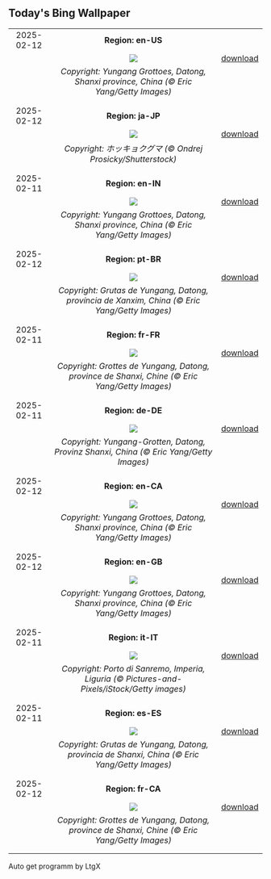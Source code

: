 ## Today's Bing Wallpaper
|      |      |      |
| :----: | :----: | :----: |
|2025-02-12|**Region: en-US**||
||![](https://www.bing.com/th?id=OHR.YungangGrottoes_EN-US6896904893_UHD.jpg&pid=hp&w=1152&h=648&rs=1&c=4)| [download](https://www.bing.com/th?id=OHR.YungangGrottoes_EN-US6896904893_UHD.jpg)|
||*Copyright: Yungang Grottoes, Datong, Shanxi province, China (© Eric Yang/Getty Images)*
||
|||
|2025-02-12|**Region: ja-JP**||
||![](https://www.bing.com/th?id=OHR.PolarBearSwim_JA-JP3305613182_UHD.jpg&pid=hp&w=1152&h=648&rs=1&c=4)| [download](https://www.bing.com/th?id=OHR.PolarBearSwim_JA-JP3305613182_UHD.jpg)|
||*Copyright: ホッキョクグマ  (© Ondrej Prosicky/Shutterstock)*
||
|||
|2025-02-11|**Region: en-IN**||
||![](https://www.bing.com/th?id=OHR.YungangGrottoes_EN-IN8770982427_UHD.jpg&pid=hp&w=1152&h=648&rs=1&c=4)| [download](https://www.bing.com/th?id=OHR.YungangGrottoes_EN-IN8770982427_UHD.jpg)|
||*Copyright: Yungang Grottoes, Datong, Shanxi province, China (© Eric Yang/Getty Images)*
||
|||
|2025-02-12|**Region: pt-BR**||
||![](https://www.bing.com/th?id=OHR.YungangGrottoes_PT-BR2035290844_UHD.jpg&pid=hp&w=1152&h=648&rs=1&c=4)| [download](https://www.bing.com/th?id=OHR.YungangGrottoes_PT-BR2035290844_UHD.jpg)|
||*Copyright: Grutas de Yungang, Datong, província de Xanxim, China (© Eric Yang/Getty Images)*
||
|||
|2025-02-11|**Region: fr-FR**||
||![](https://www.bing.com/th?id=OHR.YungangGrottoes_FR-FR6982379876_UHD.jpg&pid=hp&w=1152&h=648&rs=1&c=4)| [download](https://www.bing.com/th?id=OHR.YungangGrottoes_FR-FR6982379876_UHD.jpg)|
||*Copyright: Grottes de Yungang, Datong, province de Shanxi, Chine (© Eric Yang/Getty Images)*
||
|||
|2025-02-11|**Region: de-DE**||
||![](https://www.bing.com/th?id=OHR.YungangGrottoes_DE-DE7812500680_UHD.jpg&pid=hp&w=1152&h=648&rs=1&c=4)| [download](https://www.bing.com/th?id=OHR.YungangGrottoes_DE-DE7812500680_UHD.jpg)|
||*Copyright: Yungang-Grotten, Datong, Provinz Shanxi, China (© Eric Yang/Getty Images)*
||
|||
|2025-02-12|**Region: en-CA**||
||![](https://www.bing.com/th?id=OHR.YungangGrottoes_EN-CA9325528271_UHD.jpg&pid=hp&w=1152&h=648&rs=1&c=4)| [download](https://www.bing.com/th?id=OHR.YungangGrottoes_EN-CA9325528271_UHD.jpg)|
||*Copyright: Yungang Grottoes, Datong, Shanxi province, China (© Eric Yang/Getty Images)*
||
|||
|2025-02-12|**Region: en-GB**||
||![](https://www.bing.com/th?id=OHR.YungangGrottoes_EN-GB6267033764_UHD.jpg&pid=hp&w=1152&h=648&rs=1&c=4)| [download](https://www.bing.com/th?id=OHR.YungangGrottoes_EN-GB6267033764_UHD.jpg)|
||*Copyright: Yungang Grottoes, Datong, Shanxi province, China (© Eric Yang/Getty Images)*
||
|||
|2025-02-11|**Region: it-IT**||
||![](https://www.bing.com/th?id=OHR.PanoramaSanremoFestival_IT-IT5283578356_UHD.jpg&pid=hp&w=1152&h=648&rs=1&c=4)| [download](https://www.bing.com/th?id=OHR.PanoramaSanremoFestival_IT-IT5283578356_UHD.jpg)|
||*Copyright: Porto di Sanremo, Imperia, Liguria (© Pictures-and-Pixels/iStock/Getty images)*
||
|||
|2025-02-11|**Region: es-ES**||
||![](https://www.bing.com/th?id=OHR.YungangGrottoes_ES-ES9694315972_UHD.jpg&pid=hp&w=1152&h=648&rs=1&c=4)| [download](https://www.bing.com/th?id=OHR.YungangGrottoes_ES-ES9694315972_UHD.jpg)|
||*Copyright: Grutas de Yungang, Datong, provincia de Shanxi, China (© Eric Yang/Getty Images)*
||
|||
|2025-02-12|**Region: fr-CA**||
||![](https://www.bing.com/th?id=OHR.YungangGrottoes_FR-CA8449584215_UHD.jpg&pid=hp&w=1152&h=648&rs=1&c=4)| [download](https://www.bing.com/th?id=OHR.YungangGrottoes_FR-CA8449584215_UHD.jpg)|
||*Copyright: Grottes de Yungang, Datong, province de Shanxi, Chine (© Eric Yang/Getty Images)*
||
|||

Auto get programm by LtgX
